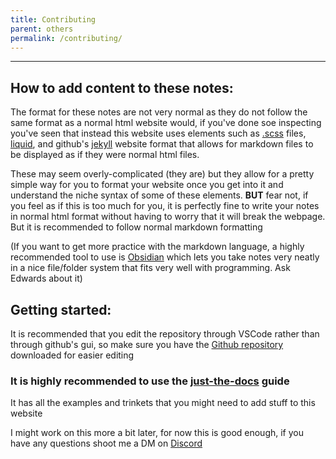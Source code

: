 ```yaml
---
title: Contributing
parent: others
permalink: /contributing/
---
```

___

## How to add content to these notes:
The format for these notes are not very normal as they do not follow the same format as a normal html website would, if you've done soe inspecting you've seen that instead this website uses elements such as [.scss](https://www.geeksforgeeks.org/what-is-the-difference-between-css-and-scss/) files, [liquid](https://shopify.github.io/liquid/), and github's [jekyll](https://jekyllrb.com/docs/github-pages/) website format that allows for markdown files to be displayed as if they were normal html files.

These may seem overly-complicated (they are) but they allow for a pretty simple way for you to format your website once you get into it and understand the niche syntax of some of these elements. <b>BUT</b> fear not, if you feel as if this is too much for you, it is perfectly fine to write your notes in normal html format without having to worry that it will break the webpage. But it is recommended to follow normal markdown formatting

(If you want to get more practice with the markdown language, a highly recommended tool to use is [Obsidian](https://obsidian.md) which lets you take notes very neatly in a nice file/folder system that fits very well with programming. Ask Edwards about it)

## Getting started:
It is recommended that you edit the repository through VSCode rather than through github's gui, so make sure you have the [Github repository](https://github.com/AltaHighRobotics/altahighrobotics.github.io.git) downloaded for easier editing

### It is highly recommended to use the [just-the-docs](https://just-the-docs.com) guide
It has all the examples and trinkets that you might need to add stuff to this website


I might work on this more a bit later, for now this is good enough, if you have any questions shoot me a DM on [Discord](https://discordapp.com/users/714918826831118436)